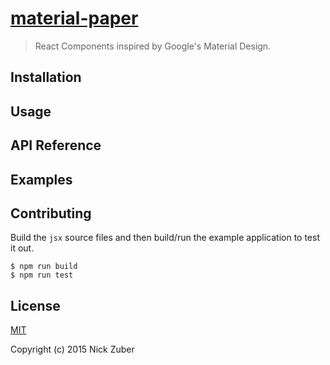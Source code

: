 # [material-paper](https://github.com/nickzuber/material-paper)

>React Components inspired by Google's Material Design.



## Installation 


## Usage


## API Reference


## Examples

## Contributing

Build the `jsx` source files and then build/run the example application to test it out.

```
$ npm run build
$ npm run test
```


## License
[MIT](https://opensource.org/licenses/MIT)

Copyright (c) 2015 Nick Zuber
